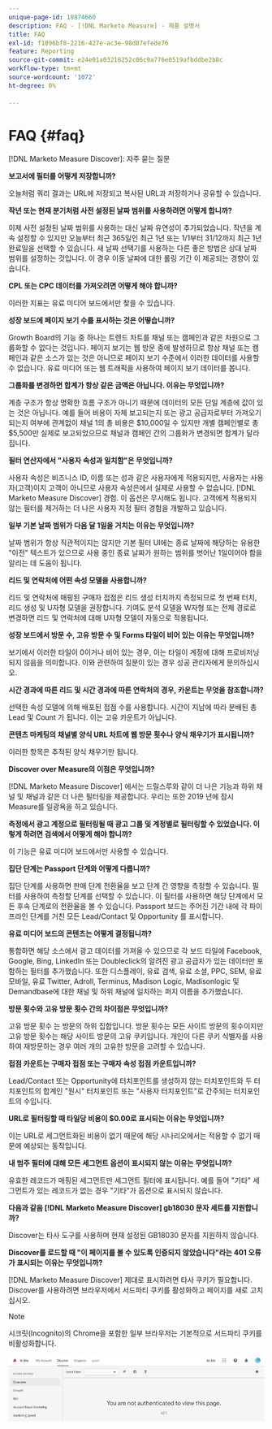 ```yaml
---
unique-page-id: 18874660
description: FAQ - [!DNL Marketo Measure] - 제품 설명서
title: FAQ
exl-id: f1896bf8-2216-427e-ac3e-98d87efede76
feature: Reporting
source-git-commit: e24e01a03218252c06c9a776e0519afbddbe2b8c
workflow-type: tm+mt
source-wordcount: '1072'
ht-degree: 0%

---
```


# FAQ {#faq}

[!DNL Marketo Measure Discover]: 자주 묻는 질문

**보고서에 필터를 어떻게 저장합니까?**

오늘처럼 쿼리 결과는 URL에 저장되고 복사된 URL과 저장하거나 공유할 수 있습니다.

**작년 또는 현재 분기처럼 사전 설정된 날짜 범위를 사용하려면 어떻게 합니까?**

이제 사전 설정된 날짜 범위를 사용하는 대신 날짜 유연성이 추가되었습니다. 작년을 계속 설정할 수 있지만 오늘부터 최근 365일인 최근 1년 또는 1/1부터 31/12까지 최근 1년 완료일을 선택할 수 있습니다. 새 날짜 선택기를 사용하는 다른 좋은 방법은 상대 날짜 범위를 설정하는 것입니다. 이 경우 이동 날짜에 대한 롤링 기간 이 제공되는 경향이 있습니다.

**CPL 또는 CPC 데이터를 가져오려면 어떻게 해야 합니까?**

이러한 지표는 유료 미디어 보드에서만 찾을 수 있습니다.

**성장 보드에 페이지 보기 수를 표시하는 것은 어떻습니까?**

Growth Board의 기능 중 하나는 트렌드 차트를 채널 또는 캠페인과 같은 차원으로 그룹화할 수 없다는 것입니다. 페이지 보기는 웹 방문 중에 발생하므로 항상 채널 또는 캠페인과 같은 소스가 있는 것은 아니므로 페이지 보기 수준에서 이러한 데이터를 사용할 수 없습니다. 유료 미디어 또는 웹 트래픽을 사용하여 페이지 보기 데이터를 봅니다.

**그룹화를 변경하면 합계가 항상 같은 금액은 아닙니다. 이유는 무엇입니까?**

계층 구조가 항상 명확한 흐름 구조가 아니기 때문에 데이터의 모든 단일 계층에 값이 있는 것은 아닙니다. 예를 들어 비용이 자체 보고되는지 또는 광고 공급자로부터 가져오기되는지 여부에 관계없이 채널 1의 총 비용은 $10,000일 수 있지만 개별 캠페인별로 총 $5,500만 실제로 보고되었으므로 채널과 캠페인 간의 그룹화가 변경되면 합계가 달라집니다.

**필터 연산자에서 &quot;사용자 속성과 일치함&quot;은 무엇입니까?**

사용자 속성은 비즈니스 ID, 이름 또는 성과 같은 사용자에게 적용되지만, 사용자는 사용자(고객)이지 고객이 아니므로 사용자 속성은에서 실제로 사용할 수 없습니다. [!DNL Marketo Measure Discover] 경험. 이 옵션은 무시해도 됩니다. 고객에게 적용되지 않는 필터를 제거하는 더 나은 사용자 지정 필터 경험을 개발하고 있습니다.

**일부 기본 날짜 범위가 다음 달 1일을 거치는 이유는 무엇입니까?**

날짜 범위가 항상 직관적이지는 않지만 기본 필터 UI에는 종료 날짜에 해당하는 유용한 &quot;이전&quot; 텍스트가 있으므로 사용 중인 종료 날짜가 원하는 범위를 벗어난 1일이어야 함을 알리는 데 도움이 됩니다.

**리드 및 연락처에 어떤 속성 모델을 사용합니까?**

리드 및 연락처에 매핑된 구매자 접점은 리드 생성 터치까지 측정되므로 첫 번째 터치, 리드 생성 및 U자형 모델을 권장합니다. 기여도 분석 모델을 W자형 또는 전체 경로로 변경하면 리드 및 연락처에 대해 U자형 모델이 자동으로 적용됩니다.

**성장 보드에서 방문 수, 고유 방문 수 및 Forms 타일이 비어 있는 이유는 무엇입니까?**

보기에서 이러한 타일이 0이거나 비어 있는 경우, 이는 타일이 계정에 대해 프로비저닝되지 않음을 의미합니다. 이와 관련하여 질문이 있는 경우 성공 관리자에게 문의하십시오.

**시간 경과에 따른 리드 및 시간 경과에 따른 연락처의 경우, 카운트는 무엇을 참조합니까?**

선택한 속성 모델에 의해 배포된 접점 수를 사용합니다. 시간이 지남에 따라 분배된 총 Lead 및 Count 가 됩니다. 이는 고유 카운트가 아닙니다.

**콘텐츠 마케팅의 채널별 양식 URL 차트에 웹 방문 횟수나 양식 채우기가 표시됩니까?**

이러한 항목은 추적된 양식 채우기만 됩니다.

**Discover over Measure의 이점은 무엇입니까?**

[!DNL Marketo Measure Discover] 에서는 드릴스루와 같이 더 나은 기능과 하위 채널 및 채널과 같은 더 나은 필터링을 제공합니다. 우리는 또한 2019 년에 잠시 Measure를 일광욕을 하고 있습니다.

**측정에서 광고 계정으로 필터링될 때 광고 그룹 및 계정별로 필터링할 수 있었습니다. 이렇게 하려면 검색에서 어떻게 해야 합니까?**

이 기능은 유료 미디어 보드에서만 사용할 수 있습니다.

**집단 단계는 Passport 단계와 어떻게 다릅니까?**

집단 단계를 사용하면 판매 단계 전환율을 보고 단계 간 영향을 측정할 수 있습니다. 필터를 사용하여 측정할 단계를 선택할 수 있습니다. 이 필터를 사용하면 해당 단계에서 모든 후속 단계로의 전환율을 볼 수 있습니다. Passport 보드는 주어진 기간 내에 각 파이프라인 단계를 거친 모든 Lead/Contact 및 Opportunity 를 표시합니다.

**유료 미디어 보드의 콘텐츠는 어떻게 결정됩니까?**

통합하면 해당 소스에서 광고 데이터를 가져올 수 있으므로 각 보드 타일에 Facebook, Google, Bing, LinkedIn 또는 Doubleclick의 알려진 광고 공급자가 있는 데이터만 포함하는 필터를 추가했습니다. 또한 디스플레이, 유료 검색, 유료 소셜, PPC, SEM, 유료 모바일, 유료 Twitter, Adroll, Terminus, Madison Logic, Madisonlogic 및 Demandbase에 대한 채널 및 하위 채널에 일치하는 퍼지 이름을 추가했습니다.

**방문 횟수와 고유 방문 횟수 간의 차이점은 무엇입니까?**

고유 방문 횟수 는 방문의 하위 집합입니다. 방문 횟수는 모든 사이트 방문의 횟수이지만 고유 방문 횟수는 해당 사이트 방문의 고유 쿠키입니다. 개인이 다른 쿠키 식별자를 사용하여 재방문하는 경우 여러 개의 고유한 방문을 고려할 수 있습니다.

**접점 카운트는 구매자 접점 또는 구매자 속성 접점 카운트입니까?**

Lead/Contact 또는 Opportunity에 터치포인트를 생성하지 않는 터치포인트와 두 터치포인트의 합계인 &quot;원시&quot; 터치포인트 또는 &quot;사용자 터치포인트&quot;로 간주되는 터치포인트의 수입니다.

**URL로 필터링할 때 타일당 비용이 $0.00로 표시되는 이유는 무엇입니까?**

이는 URL로 세그먼트화된 비용이 없기 때문에 해당 시나리오에서는 적용할 수 없기 때문에 예상되는 동작입니다.

**내 범주 필터에 대해 모든 세그먼트 옵션이 표시되지 않는 이유는 무엇입니까?**

유효한 레코드가 매핑된 세그먼트만 세그먼트 필터에 표시됩니다. 예를 들어 &quot;기타&quot; 세그먼트가 있는 레코드가 없는 경우 &quot;기타&quot;가 옵션으로 표시되지 않습니다.

**다음과 같음 [!DNL Marketo Measure Discover] gb18030 문자 세트를 지원합니까?**

Discover는 타사 도구를 사용하며 현재 설정된 GB18030 문자를 지원하지 않습니다.

**Discover를 로드할 때 &quot;이 페이지를 볼 수 있도록 인증되지 않았습니다&quot;라는 401 오류가 표시되는 이유는 무엇입니까?**

[!DNL Marketo Measure Discover] 제대로 표시하려면 타사 쿠키가 필요합니다. Discover를 사용하려면 브라우저에서 서드파티 쿠키를 활성화하고 페이지를 새로 고치십시오.

>[!NOTE]
>
>시크릿(Incognito)의 Chrome을 포함한 일부 브라우저는 기본적으로 서드파티 쿠키를 비활성화합니다.

![](assets/faq-1.png)